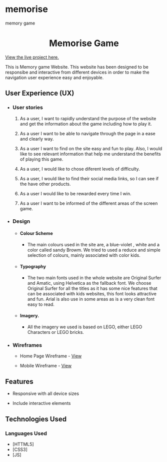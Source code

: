 # memorise
memory game

<h1 align="center">Memorise Game</h1>

[View the live project here.](https://andna5980.github.io/........)

This is Memory game Website. This website has been designed to be responsibe and interactive from different devices in order to make the navigation user experience easy and enjoyable.

## User Experience (UX)

-   ### User stories

    1. As a user, I want to rapidly understand the purpose of the website and get the information about the game including how to play it.

    2. As a user I want to be able to navigate through the page in a ease and clearly way.

    3. As a user I want to find on the site easy and fun to play. Also, I would like to see relevant information that help me understand the benefits of playing this game.

    4. As a user, I would like to chose diferent levels of difficulty. 

    5. As a user, I would like to find their social media links, so I can see if the have other products. 
    
    6. As a user I would like to be rewarded every time I win. 
    
    7. As a user I want to be informed of the different areas of the screen game. 

-  ### Design
    -   #### Colour Scheme 
        -   The main colours used in the site are, a blue-violet , white and a color called sandy Browm. We tried to used a reduce  and  simple selection of colours, mainly associated with color kids.
    -   #### Typography 
        -   The two main fonts used in the whole website are Original Surfer and  Amatic, using Helvetica as the fallback font. We choose Original Surfer for all the titles as it has some nice features that can be associated with kids websites, this font looks attractive and fun. Arial is also use in some areas as is a very clean font easy to read.  
    -   #### Imagery. 
        -   All the imagery we used is based on LEGO, either LEGO Characters or LEGO bricks.
        
*   ### Wireframes

    -   Home Page Wireframe - [View](https://github.com/andna5980/memorise/blob/main/assets/wireframes/homepage.pdf)

    -   Mobile Wireframe - [View](https://github.com/andna5980/memorise/blob/main/assets/wireframes/Mobile.pdf)

##  Features

-   Responsive with all device sizes

-   Include interactive elements

##  Technologies Used

### Languages Used

-   [HTTML5]
-   [CSS3]
-   [JS]

##


    
